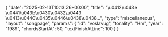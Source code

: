 {
    "date": "2025-02-13T10:13:26+00:00",
    "title": "\u0412\u043e \u0441\u043b\u0430\u0432\u0443 \u0413\u0440\u0435\u0446\u0438\u0438...",
    "type": "miscellaneous",
    "layout": "songpage",
    "params": {
        "id": "voslavug",
        "tonality": "Hm",
        "year": "1989",
        "chordsStartAt": 50,
        "textFinishAtLine": 100
    }
}